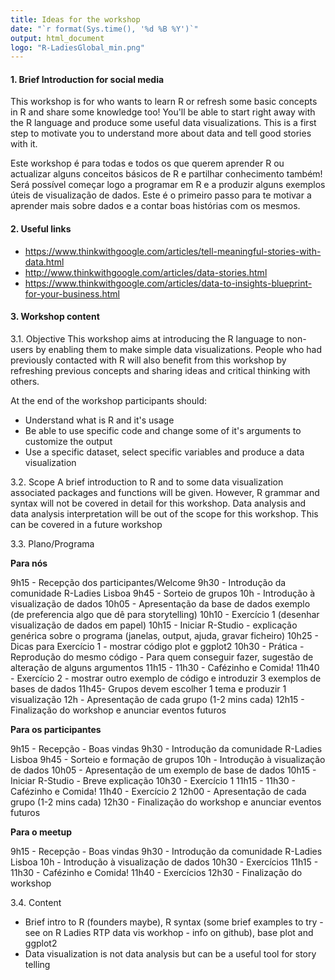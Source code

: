 ```yaml
---
title: Ideas for the workshop
date: "`r format(Sys.time(), '%d %B %Y')`"
output: html_document
logo: "R-LadiesGlobal_min.png"
---
```



#### 1. Brief Introduction for social media
This workshop is for who wants to learn R or refresh some basic concepts in R and share some knowledge too! You'll be able to start right away with the R language and produce some useful data visualizations. This is a first step to motivate you to understand more about data and tell good stories with it.

Este workshop é para todas e todos os que querem aprender R ou actualizar alguns conceitos básicos de R e partilhar conhecimento também! Será possível começar logo a programar em R e a produzir alguns exemplos úteis de visualização de dados. Este é o primeiro passo para te motivar a aprender mais sobre dados e a contar boas histórias com os mesmos.

#### 2. Useful links

* https://www.thinkwithgoogle.com/articles/tell-meaningful-stories-with-data.html
* http://www.thinkwithgoogle.com/articles/data-stories.html
* https://www.thinkwithgoogle.com/articles/data-to-insights-blueprint-for-your-business.html


#### **3. Workshop content**

3.1. Objective 
This workshop aims at introducing the R language to non-users by enabling them to make simple data visualizations. People who had previously contacted with R will also benefit from this workshop by refreshing previous concepts and sharing ideas and critical thinking with others. 

At the end of the workshop participants should:
* Understand what is R and it's usage 
* Be able to use specific code and change some of it's arguments to customize the output
* Use a specific dataset, select specific variables and produce a data visualization 

3.2. Scope
A brief introduction to R and to some data visualization associated packages and functions will be given. However, R grammar and syntax will not be covered in detail for this workshop.
Data analysis and data analysis interpretation will be out of the scope for this workshop. This can be covered in a future workshop


3.3. Plano/Programa 

**Para nós**

9h15 - Recepção dos participantes/Welcome
9h30 - Introdução da comunidade R-Ladies Lisboa
9h45 - Sorteio de grupos
10h -  Introdução à visualização de dados
10h05 - Apresentação da base de dados exemplo (de preferencia algo que dê para storytelling)
10h10 - Exercício 1 (desenhar visualização de dados em papel)
10h15 - Iniciar R-Studio - explicação genérica sobre o programa (janelas, output, ajuda, gravar ficheiro)
10h25 - Dicas para Exercício 1 - mostrar código plot e ggplot2
10h30 - Prática - Reprodução do mesmo código - Para quem conseguir fazer, sugestão de alteração de alguns argumentos
11h15 - 11h30 - Cafézinho e Comida! 
11h40 - Exercício 2 - mostrar outro exemplo de código e introduzir 3 exemplos de bases de dados
11h45- Grupos devem escolher 1 tema e produzir 1 visualização
12h - Apresentação de cada grupo (1-2 mins cada)
12h15 - Finalização do workshop e anunciar eventos futuros

**Para os participantes**

9h15 - Recepção - Boas vindas
9h30 - Introdução da comunidade R-Ladies Lisboa
9h45 - Sorteio e formação de grupos
10h -  Introdução à visualização de dados
10h05 - Apresentação de um exemplo de base de dados 
10h15 - Iniciar R-Studio - Breve explicação
10h30 - Exercício 1
11h15 - 11h30 - Cafézinho e Comida! 
11h40 - Exercício 2 
12h00 - Apresentação de cada grupo (1-2 mins cada)
12h30 - Finalização do workshop e anunciar eventos futuros

**Para o meetup**

9h15 - Recepção - Boas vindas
9h30 - Introdução da comunidade R-Ladies Lisboa
10h -  Introdução à visualização de dados
10h30 - Exercícios
11h15 - 11h30 - Cafézinho e Comida! 
11h40 - Exercícios
12h30 - Finalização do workshop 


3.4. Content
* Brief intro to R (founders maybe), R syntax (some brief examples to try - see on R Ladies RTP data vis workhop - info on github), base plot and ggplot2
* Data visualization is not data analysis but can be a useful tool for story telling

